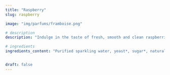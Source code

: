 ```yaml
---
title: "Raspberry"
slug: raspberry

image: "img/parfums/framboise.png"

# description
description: "Indulge in the taste of fresh, smooth and clean raspberries. This flavor leaves a fresh, sweet and tangy taste." 

# ingredients
ingredients_content: "Purified sparkling water, yeast*, sugar*, natural flavors* "


draft: false
---
```



